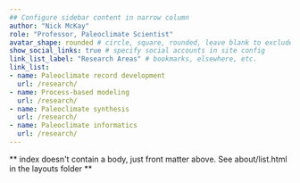 ```yaml
---
## Configure sidebar content in narrow column
author: "Nick McKay"
role: "Professor, Paleoclimate Scientist"
avatar_shape: rounded # circle, square, rounded, leave blank to exclude
show_social_links: true # specify social accounts in site config
link_list_label: "Research Areas" # bookmarks, elsewhere, etc.
link_list:
- name: Paleoclimate record development
  url: /research/
- name: Process-based modeling
  url: /research/
- name: Paleoclimate synthesis
  url: /research/
- name: Paleoclimate informatics
  url: /research/
---
```


** index doesn't contain a body, just front matter above.
See about/list.html in the layouts folder **